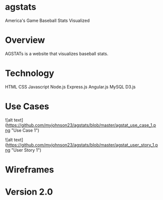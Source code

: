 # agstats
America's Game Baseball Stats Visualized

# Overview
AGSTATs is a website that visualizes baseball stats.

# Technology
HTML
CSS
Javascript
Node.js
Express.js
Angular.js
MySQL
D3.js


# Use Cases
![alt text] (https://github.com/myjohnson23/agstats/blob/master/agstat_use_case_1.png "Use Case 1")


![alt text] (https://github.com/myjohnson23/agstats/blob/master/agstat_user_story_1.png "User Story 1")

# Wireframes

# Version 2.0
